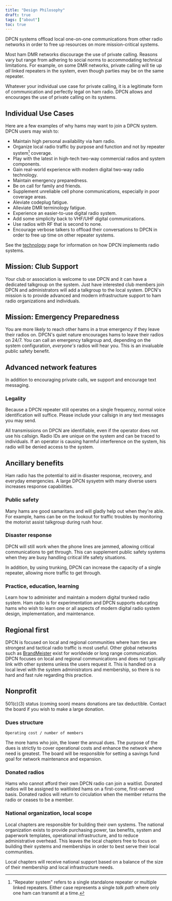 ```yaml
---
title: "Design Philosophy"
draft: true
tags: ["about"]
toc: true
---
```


DPCN systems offload local one-on-one communications from other radio networks in order to free up resources on more mission-critical systems.

<!--more-->

Most ham DMR networks discourage the use of private calling. Reasons vary but range from adhering to social norms to accommodating technical limitations. For example, on some DMR networks, private calling will tie up *all* linked repeaters in the system, even though parties may be on the same repeater.

Whatever your individual use case for private calling, it is a legitimate form of communication and perfectly legal on ham radio. DPCN allows and encourages the use of private calling on its systems.

## Individual Use Cases

Here are a few examples of why hams may want to join a DPCN system. DPCN users may wish to:

* Maintain high personal availability via ham radio.
* Organize local radio traffic by purpose and function and not by repeater system[^1] coverage.
* Play with the latest in high-tech two-way commercial radios and system components.
* Gain real-world experience with modern digital two-way radio technology.
* Maintain emergency preparedness.
* Be on call for family and friends.
* Supplement unreliable cell phone communications, especially in poor coverage areas.
* Aleviate codeplug fatigue.
* Alleviate DMR terminology fatigue.
* Experience an easier-to-use digital radio system.
* Add some simplicity back to VHF/UHF digital communications.
* Use radios with RF that is second to none.
* Encourage verbose talkers to offload their conversations to DPCN in order to free up time on other repeater systems. 

[^1]: "Repeater system" refers to a single standalone repeater or multiple linked repeaters. Either case represents a single *talk path* where only one ham can transmit at a time.

See the [technology](/about/technology) page for information on how DPCN implements radio systems.

## Mission: Club Support

Your club or association is welcome to use DPCN and it can have a dedicated talkgroup on the system. Just have interested club members join DPCN and administrators will add a talkgroup to the local system. DPCN's mission is to provide advanced and modern infrastructure support to ham radio organizations and individuals.

## Mission: Emergency Preparedness

You are more likely to reach other hams in a true emergency if they leave their radios on. DPCN's quiet nature encourages hams to leave their radios on 24/7. You can call an emergency talkgroup and, depending on the system configuration, *everyone's* radios will hear you. This is an invaluable public safety benefit.

## Advanced network features

In addition to encouraging private calls, we support and encourage text messaging.

### Legality

Because a DPCN repeater still operates on a single frequency, normal voice identification will suffice. Please include your callsign in any text messages you may send.

All transmissions on DPCN are identifiable, even if the operator does not use his callsign. Radio IDs are unique on the system and can be traced to individuals. If an operator is causing harmful interference on the system, his radio will be denied access to the system.

## Ancillary benefits

Ham radio has the potential to aid in disaster response, recovery, and everyday emergencies. A large DPCN sysyetm with many diverse users increases response capabilities.

### Public safety

Many hams are good samaritans and will gladly help out when they're able. For example, hams can be on the lookout for traffic troubles by monitoring the motorist assist talkgroup during rush hour.

### Disaster response

DPCN will still work when the phone lines are jammed, allowing critical communications to get through. This can supplement public safety systems when they are busy handling critical life safety situations.

In addition, by using trunking, DPCN can increase the capacity of a single repeater, allowing more traffic to get through.

### Practice, education, learning

Learn how to administer and maintain a modern digital trunked radio system. Ham radio is for experimentation and DPCN supports educating hams who wish to learn one or all aspects of modern digital radio system design, implementation, and maintenance.

## Regional first

DPCN is focused on local and regional communities where ham ties are strongest and tactical radio traffic is most useful. Other global networks such as [BrandMeister](https://brandmeister.network) exist for worldwide or long range communication. DPCN focuses on local and regional communications and does not typically link with other systems unless the users request it. This is handled on a local level with the system administrators and membership, so there is no hard and fast rule regarding this practice.

## Nonprofit

501(c)(3) status (coming soon) means donations are tax deductible. Contact the board if you wish to make a large donation.

### Dues structure

`Operating cost / number of members`

The more hams who join, the lower the annual dues. The purpose of the dues is strictly to cover operational costs and enhance the network where need is greatest. The board will be responsible for setting a savings fund goal for network maintenance and expansion.

### Donated radios

Hams who cannot afford their own DPCN radio can join a waitlist. Donated radios will be assigned to waitlisted hams on a first-come, first-served basis. Donated radios will return to circulation when the member returns the radio or ceases to be a member.

### National organization, local scope

Local chapters are responsible for building their own systems. The national organization exists to provide purchasing power, tax benefits, system and paperwork templates, operational infrastructure, and to reduce administrative overhead. This leaves the local chapters free to focus on building their systems and memberships in order to best serve their local communities.

Local chapters will receive national support based on a balance of the size of their membership and local infrastructure needs.